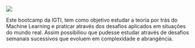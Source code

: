 [![](https://github.com/arlleygabriel/Bootcamp-Engenheiro-de-Machine-Learning/blob/main/logo.png)](https://www.linkedin.com/in/arlley-gabriel-dias-e-dias-904748123/)

Este bootcamp da IGTI, tem como objetivo estudar a teoria por trás do Machine Learning e praticar através dos desafios aplicados em situações do mundo real. Assim possibiliou que pudesse estudar através de desafios semanais sucessivos que evoluem em complexidade e abrangência.
